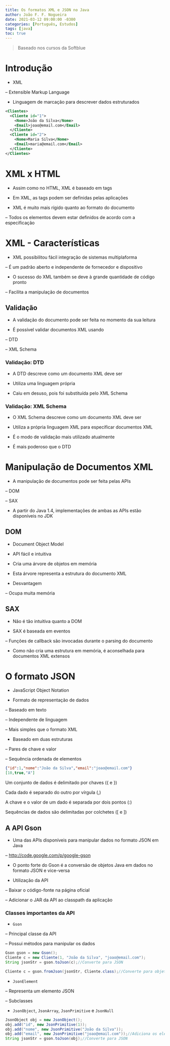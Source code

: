 ```yaml
---
title: Os formatos XML e JSON no Java
author: João F. F. Nogueira
date: 2021-03-12 09:00:00 -0300
categories: [Português, Estudos]
tags: [java]
toc: true
---
```


> Baseado nos cursos da Softblue

# Introdução

* XML

– Extensible Markup Language

* Linguagem de marcação para descrever dados estruturados

```xml
<Clientes>
  <Cliente id="1">
    <Nome>João da Silva</Nome>
    <Email>joao@email.com</Email>
  </Cliente>
  <Cliente id="2">
    <Nome>Maria Silva</Nome>
    <Email>maria@email.com</Email>
  </Cliente>
</Clientes>
```

# XML x HTML

* Assim como no HTML, XML é baseado em tags

* Em XML, as tags podem ser definidas pelas aplicações

* XML é muito mais rígido quanto ao formato do documento

– Todos os elementos devem estar definidos de acordo com a especificação

# XML - Características

* XML possibilitou fácil integração de sistemas multiplaforma

– É um padrão aberto e independente de fornecedor e dispositivo

* O sucesso do XML também se deve à grande quantidade de código pronto

– Facilita a manipulação de documentos

## Validação

* A validação do documento pode ser feita no momento da sua leitura

* É possível validar documentos XML usando

– DTD

– XML Schema

### Validação: DTD

* A DTD descreve como um documento XML deve ser

* Utiliza uma linguagem própria

* Caiu em desuso, pois foi substituída pelo XML Schema

### Validação: XML Schema

* O XML Schema descreve como um documento XML deve ser

* Utiliza a própria linguagem XML para especificar documentos XML

* É o modo de validação mais utilizado atualmente

* É mais poderoso que o DTD

# Manipulação de Documentos XML

* A manipulação de documentos pode ser feita pelas APIs

– DOM

– SAX

* A partir do Java 1.4, implementações de ambas as APIs estão disponíveis no JDK

## DOM

* Document Object Model

* API fácil e intuitiva

* Cria uma árvore de objetos em memória

* Esta árvore representa a estrutura do documento XML

* Desvantagem

– Ocupa muita memória

## SAX

* Não é tão intuitiva quanto a DOM

* SAX é baseada em eventos

– Funções de callback são invocadas durante o parsing do documento

* Como não cria uma estrutura em memória, é aconselhada para documentos XML extensos

# O formato JSON

* JavaScript Object Notation

* Formato de representação de dados

– Baseado em texto

– Independente de linguagem

– Mais simples que o formato XML

* Baseado em duas estruturas

– Pares de chave e valor

– Sequência ordenada de elementos

```json
{"id":1,"nome":"João da Silva","email":"joao@email.com"}
[10,true,"A"]
```

Um conjunto de dados é delimitado por chaves ({ e })

Cada dado é separado do outro por vírgula (,)

A chave e o valor de um dado é separada por dois pontos (:)

Sequências de dados são delimitadas por colchetes ([ e ])

## A API Gson

* Uma das APIs disponíveis para manipular dados no formato JSON em Java

– http://code.google.com/p/google-gson

* O ponto forte do Gson é a conversão de objetos Java em dados no formato JSON e vice-versa

* Utilização da API

– Baixar o código-fonte na página oficial

– Adicionar o JAR da API ao classpath da aplicação

### Classes importantes da API

* `Gson`

– Principal classe da API

– Possui métodos para manipular os dados

```java
Gson gson = new Gson();
Cliente c = new Cliente(1, "João da Silva", "joao@email.com");
String jsonStr = gson.toJson(c);//Converte para JSON

Cliente c = gson.fromJson(jsonStr, Cliente.class);//Converte para objeto
```

* `JsonElement`

– Representa um elemento JSON

– Subclasses

* `JsonObject`, `JsonArray`, `JsonPrimitive` e `JsonNull`

```java
JsonObject obj = new JsonObject();
obj.add("id", new JsonPrimitive(1));
obj.add("nome", new JsonPrimitive("João da Silva"));
obj.add("email", new JsonPrimitive("joao@email.com"));//Adiciona os elementos
String jsonStr = gson.toJson(obj);//Converte para JSON
```
